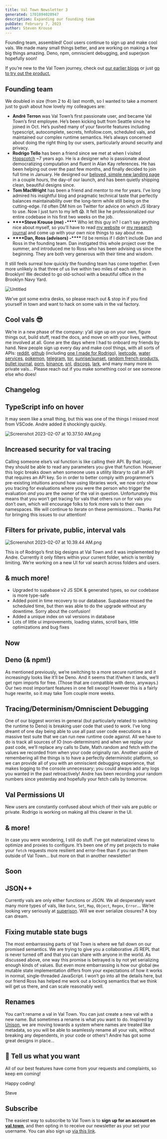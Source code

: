 ```yaml
---
title: Val Town Newsletter 3
generated: 1701894028947
description: Expanding our founding team
pubDate: February 7, 2023
author: Steven Krouse
---
```


Founding team, assembled! Cool users continue to sign up and make cool vals. We made many small things better, and are working on making a few big things amazing. Deno, npm, omniscient debugging, and superjson hopefully soon!

If you’re new to the Val Town journey, check out [our earlier blogs](..//val-town-blog) or just [go to try out the product.](https://val.town)

## Founding team

We doubled in size (from 2 to 4) last month, so I wanted to take a moment just to gush about how lovely my colleagues are:

- **André Terron** was Val Town’s first passionate user, and became Val Town’s first employee. He’s been kicking butt from Seattle since he joined in Oct. He’s pushed many of your favorite features including typescript, autocomplete, secrets, hnfollow.com, scheduled vals, and maintained our complex runtime semantics. He’s always concerned about doing the right thing by our users, particularly around security and privacy.
- **Rodrigo Tello** has been a friend since we met at when I visited [Hopscotch](https://www.gethopscotch.com/) ~7 years ago. He is a designer who is passionate about democratizing computation and fluent in Alan Kay references. He has been helping out over the past few months, and finally decided to join full time in January. He designed our [beloved, simple new landing page](https://val-town.notion.site/image/https%3A%2F%2Fs3-us-west-2.amazonaws.com%2Fsecure.notion-static.com%2Ffd1c6b0b-7b8b-44d8-b511-bf99afbc0089%2FScreenshot_2023-01-18_at_12.01.43_PM.png?id=0f30c451-936d-4d49-9024-2fd491a1e36b&table=block&spaceId=915abc6a-f726-4044-a2cf-f5262b44b4d0&width=2000&userId=&cache=v2) in a couple hours, the day-of our launch, and has been quietly shipping clean, beautiful designs since.
- **Tom MacWright** has been a friend and mentor to me for years. I’ve long admired his insightful blog and pragmatic technical taste that perfectly balances maintainability over the long-term while still being on the cutting-edge. I’d often DM him on Twitter for advice on which JS library to use. Now I just turn to my left 😱. It felt like he professionalized our entire codebase in his first two weeks on the job.
- **********\*\*\*\***********Steve Krouse (me) -**********\*\*\*\*********** Who let this guy in? I can’t say anything nice about myself, so you’ll have to read [my website](..//tasks/the-poll-job-stevekrouse--me) or [my research journal](http://futureofcoding.org/log) and come up with your own nice things to say about me.
- **\*\*\*\***Dan, Ross (advisors) -**\*\*\*\*** I’d be remiss if I didn’t include Dan and Ross in the founding team. Dan instigated this whole project over the summer, and introduced me to Ross who has been advising us since the beginning. They are both very generous with their time and wisdom.

It still feels surreal how quickly the founding team has come together. Even more unlikely is that three of us live within two miles of each other in Brooklyn! We decided to go old-school with a beautiful office in the Brooklyn Navy Yard.

![Untitled](./val-town-newsletter-3/untitled.png)

We’ve got some extra desks, so please reach out & stop in if you find yourself in town and want to hack on some vals in the val factory.

## Cool vals 😎

We’re in a new phase of the company: y’all sign up on your own, figure things out, build stuff, read the docs, and move on with your lives, without me involved at all. Gone are the days where I had to onboard my friends by hand. New people sign up every day and make cool things, with all sorts of APIs: [reddit](https://www.val.town/bnorick.check_reddit), [github](https://www.val.town/@tzq.monitoringGitHubRepository) (including [one I made for Rodrigo](https://www.val.town/stevekrouse.valTownStyleGuideUpdated)), [leetcode](https://www.val.town/LavaC.getLeetcodeCnNextDailyQuestion), [water services](https://www.val.town/eczajk.usgsSite), [pokemon](https://www.val.town/gabby.getRandomPokemon), [telegram](https://www.val.town/smalldogenergy.tgEchoWebhook), [tor](https://www.val.town/ofalvai.checkMyTorRelay), [sunrise/sunset](https://www.val.town/eczajk.sunriseSunset), [random french products](https://www.val.town/jte.svSearch), [bullet journal](https://www.val.town/eczajk.bulletJournalMonth), [porn](https://twitter.com/stevekrouse/status/1620827196301660160), [binance](https://www.val.town/oske.fetchBinance), [snl](https://www.val.town/crsven.fetchSNL), [discogs](https://www.val.town/axelav.discogs), [lark](https://www.val.town/tzq.sendLarkMessage), and many many more in private vals… Please reach out if you make something cool or see someone else who does!

## Changelog

## TypeScript info on hover

It may seem like a small thing, but this was one of the things I missed most from VSCode. Andre added it shockingly quickly.

![Screenshot 2023-02-07 at 10.37.50 AM.png](./val-town-newsletter-3/screenshot_2023-02-07_at_103750_am.png)

## Increased security for val tracing

Calling someone else’s val function is like calling their API. By that logic, they should be able to read any parameters you give that function. However this logic breaks down when someone uses a utility library to call an API that requires an API key. So in order to better comply with programmer’s pre-existing intuitions around how using libraries work, we now only show you tracing for evaluations where you were the person who trigger the evaluation _and_ you are the owner of the val in question. Unfortunately this means that you won’t get tracing for vals that others run or for vals you don’t own, which will encourage folks to fork more vals to their own namespaces. We will continue to iterate on these permissions… Thanks Pat for bringing this issues to our attention!

## Filters for private, public, interval vals

![Screenshot 2023-02-07 at 10.39.44 AM.png](./val-town-newsletter-3/screenshot_2023-02-07_at_103944_am.png)

This is of Rodrigo’s first big designs at Val Town and it was implemented by Andre. Currently it only filters within your current folder, which is terribly limiting. We’re working on a new UI for val search across folders and users.

## & much more!

- Upgraded to supabase v2 JS SDK & generated types, so our codebase is more type-safe
- Added point in time recovery to our database. Supabase missed the scheduled time, but then was able to do the upgrade without any downtime. Sorry about the confusion!
- Added a unique index on val versions in database
- Lots of little ui improvements, loading states, scroll bars, little optimizations and bug fixes

## Now

## **Deno (& npm!)**

As mentioned previously, we’re switching to a more secure runtime and it increasingly looks like it’ll be Deno. And it seems that if/when it lands, we’ll get npm imports for free. (Those that are compatible with deno, anyways.) Our two most important features in one fell swoop! However this is a fairly huge rewrite, so it may take Tom couple more weeks.

## **Tracing/Determinism/Omniscient Debugging**

One of our biggest worries in general (but particularly related to switching the runtime to Deno) is breaking user code that used to work. I’ve long dreamt of one day being able to use all past user code executions as a massive test suite that we can run new runtime code against. All we have to do is track all sources of IO (non-determinsm) and when we replay your past code, we’ll replace any calls to Date, Math.random and fetch with the values we recorded from when your code originally ran. Another upside of remembering all the things is to have a perfectly deterministic platform, so we can provide all of you with an omniscient debugging experience, that makes logging to the console unnecessary; you could always add any logs you wanted in the past retroactively! Andre has been recording your random numbers since yesterday and hopefully your fetch calls by tomorrow.

## Val Permissions UI

New users are constantly confused about which of their vals are public or private. Rodrigo is working on making all this clearer in the UI.

## & more!

In case you were wondering, I still do stuff. I’ve got materialized views to optimize and proxies to configure. It’s been one of my pet projects to make your `fetch` requests more resilient and error-free than if you ran them outside of Val Town… but more on that in another newsletter!

## Soon

## JSON++

Currently vals are only either functions or JSON. We all desperately want many more types of vals, like `Date`, `Set`, `Map`, `Object`, `Regex`, `Error`... We’re looking very seriously at [superjson](https://github.com/blitz-js/superjson). Will we ever serialize closures? A boy can dream.

## Fixing mutable state bugs

The most embarrassing parts of Val Town is where we fall down on our promised semantics. We are trying to give you a collaborative JS REPL that is never turned off and that you can share with anyone in the world. As discussed above, one way this promise is betrayed is by not yet serializing enough kinds of values. But even more embarrassing is how our global `@me` mutable state implementation differs from your expectations of how it works in normal, single-threaded JavaScript. I won’t go into all the details here, but our friend Ross has helped me work out a locking semantics that we think will get us there, and can scale reasonably well.

## Renames

You can’t rename a val in Val Town. You can just create a new val with a new name. But sometimes a rename is what you want to do. Inspired by [Unison](https://www.unison-lang.org/), we are moving towards a system where names are treated like metadata, so you will be able to seamlessly rename all your vals, without breaking any dependents, in your code or others’! Andre has got some great designs in place…

## 🙏 Tell us what you want

All of our best features have come from your requests and complaints, so keep em coming!

Happy coding!

Steve

## Subscribe

The easiest way to subscribe to Val Town is to **sign up for an account on [val.town](http://val.town)**, and then opting in to receive our newsletter as your set your username. You can also sign up [via this link](https://cdn.forms-content.sg-form.com/6c6893f3-38e6-11ed-b573-a6c391c68d4b).

